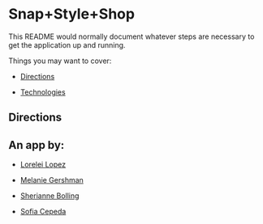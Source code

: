 # Snap+Style+Shop

This README would normally document whatever steps are necessary to get the
application up and running.

Things you may want to cover:

* [Directions](#Directions)

* [Technologies](#technologies)

Directions
------------

## An app by:

* [Lorelei Lopez](https://github.com/lorelei522/)

* [Melanie Gershman](https://github.com/melaniegershman/)

* [Sherianne Bolling](https://github.com/sheriannebolling/)

* [Sofia Cepeda](https://github.com/sofiaclara93/)
